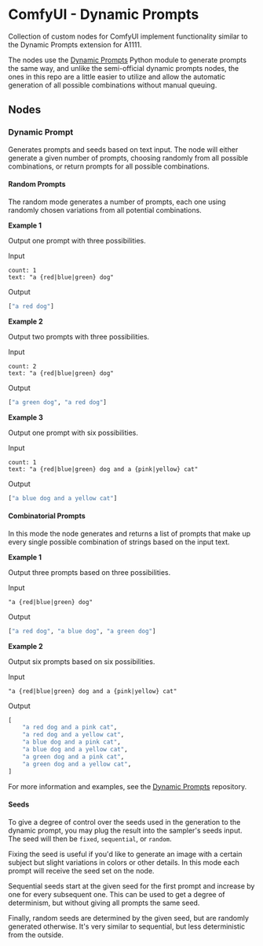 ComfyUI - Dynamic Prompts
=============================================================================

Collection of custom nodes for ComfyUI implement functionality similar
to the Dynamic Prompts extension for A1111.

The nodes use the [Dynamic Prompts][1] Python module to generate prompts
the same way, and unlike the semi-official dynamic prompts nodes, the ones
in this repo are a little easier to utilize and allow the automatic
generation of all possible combinations without manual queuing.

Nodes
-----------------------------------------------------------------------------

### Dynamic Prompt

Generates prompts and seeds based on text input. The node will either
generate a given number of prompts, choosing randomly from all possible
combinations, or return prompts for all possible combinations.

#### Random Prompts

The random mode generates a number of prompts, each one using randomly
chosen variations from all potential combinations.

**Example 1**

Output one prompt with three possibilities.

Input
```text
count: 1
text: "a {red|blue|green} dog"
```

Output
```python
["a red dog"]
```

**Example 2**

Output two prompts with three possibilities.

Input
```text
count: 2
text: "a {red|blue|green} dog"
```

Output
```python
["a green dog", "a red dog"]
```

**Example 3**

Output one prompt with six possibilities.

Input
```text
count: 1
text: "a {red|blue|green} dog and a {pink|yellow} cat"
```

Output
```python
["a blue dog and a yellow cat"]
```

#### Combinatorial Prompts

In this mode the node generates and returns a list of prompts that make
up every single possible combination of strings based on the input text.

**Example 1**

Output three prompts based on three possibilities.

Input
```text
"a {red|blue|green} dog"
```

Output
```python
["a red dog", "a blue dog", "a green dog"]
```

**Example 2**

Output six prompts based on six possibilities.

Input
```text
"a {red|blue|green} dog and a {pink|yellow} cat"
```

Output
```python
[
    "a red dog and a pink cat",
    "a red dog and a yellow cat",
    "a blue dog and a pink cat",
    "a blue dog and a yellow cat",
    "a green dog and a pink cat",
    "a green dog and a yellow cat",
]
```

For more information and examples, see the [Dynamic Prompts][1] repository.

#### Seeds

To give a degree of control over the seeds used in the generation
to the dynamic prompt, you may plug the result into the sampler's
seeds input. The seed will then be `fixed`, `sequential`, or `random`.

Fixing the seed is useful if you'd like to generate an image with
a certain subject but slight variations in colors or other details.
In this mode each prompt will receive the seed set on the node.

Sequential seeds start at the given seed for the first prompt and
increase by one for every subsequent one. This can be used to get
a degree of determinism, but without giving all prompts the same
seed.

Finally, random seeds are determined by the given seed, but are
randomly generated otherwise. It's very similar to sequential,
but less deterministic from the outside.


[1]: https://github.com/adieyal/dynamicprompts
